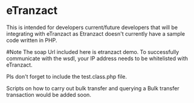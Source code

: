 # eTranzact

This is intended for developers current/future developers that will be integrating with eTranzact as Etranzact doesn't currently have a sample code written in PHP.

#Note
The soap Url included here is etranzact demo. 
To successfully communicate with the wsdl, your IP address needs to be whitelisted with eTranzact.

Pls don't forget to include the test.class.php file.

Scripts on how to carry out bulk transfer and querying a Bulk transfer transaction would be added soon.


